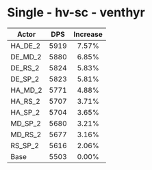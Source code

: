# Single - hv-sc - venthyr
| Actor | DPS | Increase |
|---|:---:|:---:|
|HA_DE_2|5919|7.57%|
|DE_MD_2|5880|6.85%|
|DE_RS_2|5824|5.83%|
|DE_SP_2|5823|5.81%|
|HA_MD_2|5771|4.88%|
|HA_RS_2|5707|3.71%|
|HA_SP_2|5704|3.65%|
|MD_SP_2|5680|3.21%|
|MD_RS_2|5677|3.16%|
|RS_SP_2|5616|2.06%|
|Base|5503|0.00%|
